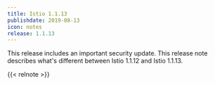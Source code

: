 ```yaml
---
title: Istio 1.1.13
publishdate: 2019-08-13
icon: notes
release: 1.1.13
---
```


This release includes an important security update.  This release note describes what's different between Istio 1.1.12 and Istio 1.1.13.

{{< relnote >}}
